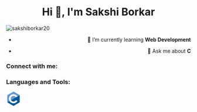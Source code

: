 <h1 align="center">Hi 👋, I'm Sakshi Borkar</h1>
<ing align="right" width=400 alt="coding" src="https://www.google.com/url?sa=i&url=https%3A%2F%2Fwww.istockphoto.com%2Fphotos%2Fcoding&psig=AOvVaw212w6oeYO8atqsy63yZtyk&ust=1684418376459000&source=images&cd=vfe&ved=0CBEQjRxqFwoTCJjf9ubB_P4CFQAAAAAdAAAAABAE">
<p align="left"> <img src="https://komarev.com/ghpvc/?username=sakshiborkar20&label=Profile%20views&color=0e75b6&style=flat" alt="sakshiborkar20" /> </p>

- 🌱 I’m currently learning **Web Development**

- 💬 Ask me about **C**

<h3 align="left">Connect with me:</h3>
<p align="left">
</p>

<h3 align="left">Languages and Tools:</h3>
<p align="left"> <a href="https://www.cprogramming.com/" target="_blank" rel="noreferrer"> <img src="https://raw.githubusercontent.com/devicons/devicon/master/icons/c/c-original.svg" alt="c" width="40" height="40"/> </a> </p>
